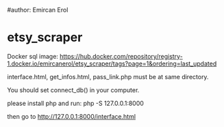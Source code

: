 #author: Emircan Erol
# etsy_scraper

Docker sql image: https://hub.docker.com/repository/registry-1.docker.io/emircanerol/etsy_scraper/tags?page=1&ordering=last_updated

interface.html, get_infos.html, pass_link.php must be at same directory.

You should set connect_db() in your computer.

please install php and run:
php -S 127.0.0.1:8000

then go to http://127.0.0.1:8000/interface.html
